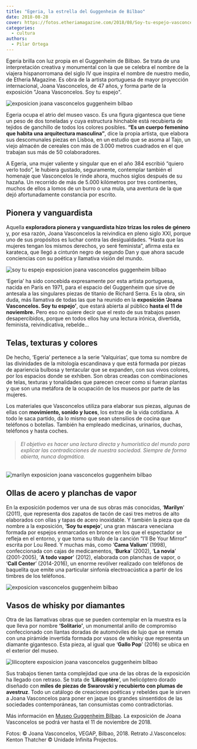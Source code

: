 ```yaml
---
title: "Egeria, la estrella del Guggenheim de Bilbao"
date: 2018-08-28
cover: https://fotos.etheriamagazine.com/2018/08/Soy-tu-espejo-vasconcelos-guggenheim-bilbao.jpg
categories: 
  - cultura
authors: 
  - Pilar Ortega
---
```


Egeria brilla con luz propia en el Guggenheim de Bilbao. Se trata de una interpretación 
creativa y monumental con la que se celebra el nombre de la viajera hispanorromana del 
siglo IV que inspira el nombre de nuestro medio, de Etheria Magazine. Es obra de la 
artista portuguesa de mayor proyección internacional, Joana Vasconcelos, de 47 años, y 
forma parte de la exposición "Joana Vasconcelos. Soy tu espejo". 

![exposicion joana vasconcelos guggenheim bilbao](https://fotos.etheriamagazine.com/2018/08/exposicion-Egeria-vasconcelos-guggenheim.jpg "Egeria, una obra realizada por la artista portuguesa Joana Vasconcelos.")

Egeria ocupa el atrio del museo vasco. Es una figura gigantesca que tiene un peso de dos 
toneladas y cuya estructura hinchable está recubierta de tejidos de ganchillo de todos 
los colores posibles. **“Es un cuerpo femenino que habita una arquitectura masculina”**, 
dice la propia artista, que elabora sus descomunales piezas en Lisboa, en un estudio que 
se asoma al Tajo, un viejo almacén de cereales con más de 3.000 metros cuadrados en el 
que trabajan sus más de 50 colaboradores. 

A Egeria, una mujer valiente y singular que en el año 384 escribió “quiero verlo todo”, 
le hubiera gustado, seguramente, contemplar también el homenaje que Vasconcelos le rinde 
ahora, muchos siglos después de su hazaña. Un recorrido de más de 5.000 kilómetros por 
tres continentes, muchos de ellos a lomos de un burro o una mula, una aventura de la que 
dejó afortunadamente constancia por escrito. 

## Pionera y vanguardista

Aquella **exploradora pionera y vanguardista hizo trizas los roles de género** y, por 
esa razón, Joana Vasconcelos la reivindica en pleno siglo XXI, porque uno de sus 
propósitos es luchar contra las desigualdades. “Hasta que las mujeres tengan los mismos 
derechos, yo seré feminista”, afirma esta ex karateca, que llegó a cinturón negro de 
segundo Dan y que ahora sacude conciencias con su poética y llamativa visión del mundo. 

![soy tu espejo exposicion joana vasconcelos guggenheim bilbao](https://fotos.etheriamagazine.com/2018/08/Soy-tu-espejo-vasconcelos-guggenheim-bilbao.jpg "'Soy tu espejo', una gran máscara veneciana formada por espejos. (2018)")

‘Egeria’ ha sido concebida expresamente por esta artista portuguesa, nacida en París en 
1971, para el espacio del Guggenheim que sirve de antesala a las singulares piezas de 
titanio de Richard Serra. Es la obra, sin duda, más llamativa de todas las que ha 
reunido en la **exposición ‘Joana Vasconcelos. Soy tu espejo’**, que estará abierta al 
público **hasta el 11 de noviembre.** Pero eso no quiere decir que el resto de sus 
trabajos pasen desapercibidos, porque en todos ellos hay una lectura irónica, divertida, 
feminista, reivindicativa, rebelde… 

## Telas, texturas y colores

De hecho, ‘Egeria’ pertenece a la serie ‘Valquirias’, que toma su nombre de las 
divinidades de la mitología escandinava y que está formada por piezas de apariencia 
bulbosa y tentacular que se expanden, con sus vivos colores, por los espacios donde se 
exhiben. Son obras creadas con combinaciones de telas, texturas y tonalidades que 
parecen crecer como si fueran plantas y que son una metáfora de la ocupación de los 
museos por parte de las mujeres. 

Los materiales que Vasconcelos utiliza para elaborar sus piezas, algunas de ellas con 
**movimiento, sonido y luces**, los extrae de la vida cotidiana. A todo le saca partido, 
da lo mismo que sean utensilios de cocina que teléfonos o botellas. También ha empleado 
medicinas, urinarios, duchas, teléfonos y hasta coches. 

> ###### El objetivo es hacer una lectura directa y humorística del mundo para explicar las contradicciones de nuestra sociedad. Siempre de forma abierta, nunca dogmática.

![marilyn exposicion joana vasconcelos guggenheim bilbao](https://fotos.etheriamagazine.com/2018/08/Marilyn-vasconcelos-guggenheim-bilbao.jpg "'Marilyn', zapatos creados a partir de tapas y ollas de acero inoxidable. (2011)")

## Ollas de acero y planchas de vapor

En la exposición podemos ver una de sus obras más conocidas, ‘**Marilyn**’ (2011), que 
representa dos zapatos de tacón de casi tres metros de alto elaborados con ollas y tapas 
de acero inoxidable. Y también la pieza que da nombre a la exposición, ‘**Soy tu 
espejo**’, una gran máscara veneciana formada por espejos enmarcados en bronce en los 
que el espectador se refleja en el entorno, y que toma su título de la canción “I’ll Be 
Your Mirror” escrita por Lou Reed. Y muchas más, como ‘**Cama Valium**’ (1998), 
confeccionada con cajas de medicamentos, ‘**Burka**’ (2002), ‘**La novia**’ (2001-2005), 
‘**A todo vapor**’ (2012), elaborada con planchas de vapor, o ‘**Call Center**’ 
(2014-2016), un enorme revólver realizado con teléfonos de baquelita que emite una 
particular sinfonía electroacústica a partir de los timbres de los teléfonos. 

![exposicion vasconcelos guggenheim bilbao](https://fotos.etheriamagazine.com/2018/08/Obras-vasconcelos-guggenheim.jpg "'Corazón independiente rojo' (2005). 'Cama Valium' (1998). 'La Novia' (2001-2005).")

## Vasos de whisky por diamantes

Otra de las llamativas obras que se pueden contemplar en la muestra es la que lleva por 
nombre **‘Solitario’**, un monumental anillo de compromiso confeccionado con llantas 
doradas de automóviles de lujo que se remata con una pirámide invertida formada por 
vasos de whisky que representa un diamante gigantesco. Esta pieza, al igual que ‘**Gallo 
Pop**’ (2016) se ubica en el exterior del museo. 

![lilicoptere exposicion joana vasconcelos guggenheim bilbao](https://fotos.etheriamagazine.com/2018/08/Lilicoptere-vasconcelos-guggenheim-bilbao.jpg "'Lilicoptère', obra de Joana Vasconcelos.")

Sus trabajos tienen tanta complejidad que una de las obras de la exposición ha llegado 
con retraso. Se trata de ‘**Lilicoptère**’, un helicóptero dorado diseñado con **miles 
de piezas de Swarovski y recubierto con plumas de avestruz**. Todo un catálogo de 
creaciones poéticas y rebeldes que le sirven a Joana Vasconcelos para poner en jaque los 
grandes sinsentidos de las sociedades contemporáneas, tan consumistas como 
contradictorias. 

Más información en [Museo Guggenheim 
Bilbao](https://joanavasconcelos.guggenheim-bilbao.eus). La exposición de Joana 
Vasconcelos se podrá ver hasta el 11 de noviembre de 2018. 

Fotos: © Joana Vasconcelos, VEGAP, Bilbao, 2018. Retrato J.Vasconcelos: Kenton Thatcher 
© Unidade Infinita Projectos.
